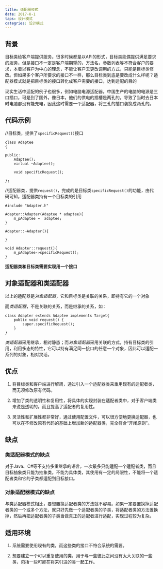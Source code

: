 ```yaml
---
title: 适配器模式
date: 2017-8-1
taps: 设计模式
categries: 设计模式
---
```


## 背景

目标类给客户端提供服务，很多时候都是以API的形式，目标类能偶提供满足要求的服务，但是接口不一定是客户端期望的，方法名，参数列表等不符合客户的要求，本着以客户为中心的理念，不能让客户去更改调用的方式，只能是目标类修改。但如果多个客户所要求的接口不一样，那么目标类到底是要改成什么样呢？适配器模式就是把目标类的接口转化成客户需要的接口，达到适配的目的

现实生活中适配的例子也很多，例如电脑电源适配器，中国生产的电脑的电源是三口插口，可是到了国外，像日本，他们的供电的插槽是两孔的，导致了当时去日本时电脑都没有能充电，因此这时需要一个适配器，将三孔的插口装换成两孔的。

## 代码示例

//目标类，提供了`specificRequest()`接口
```
class Adaptee
{

public:
	Adaptee();
	virtual ~Adaptee();

	void specificRequest();

};
```

//适配器类，提供`request()`，完成的是目标类`specificRequest()`的功能，由代码可知，适配器类持有一个目标类的引用
```
#include "Adapter.h"

Adapter::Adapter(Adaptee * adaptee){
	m_pAdaptee =  adaptee;
}

Adapter::~Adapter(){

}

void Adapter::request(){
	m_pAdaptee->specificRequest();
}
```

**适配器类和目标类需要实现用一个接口**

## 对象适配器和类适配器

以上的适配器是*对象适配器*，它和目标类是关联的关系，即持有它的一个对象

而*类适配器*，不是关联的关系，而是继承的关系，如：

```
class Adapter extends Adaptee implements Target{
	public void request() {
		super.specificRequest();
	}
}
```
*类适配器*采用继承，相对静态；而*对象适配器*采用关联的方式，持有目标类的引用，利用多态的特性，它可以持有满足同一接口的任意一个对象，因此可以适配一系列的对象，相对灵活。

## 优点

1. 将目标类和客户端进行解耦，通过引入一个适配器类来重用现有的适配者类，而无须修改原有代码。

2. 增加了类的透明性和复用性，将具体的实现封装在适配者类中，对于客户端类来说是透明的，而且提高了适配者的复用性。

3. 灵活性和扩展性都非常好，通过使用配置文件，可以很方便地更换适配器，也可以在不修改原有代码的基础上增加新的适配器类，完全符合“开闭原则”。

## 缺点

### 类适配器模式的缺点
对于Java、C#等不支持多重继承的语言，一次最多只能适配一个适配者类，而且目标抽象类只能为抽象类，不能为具体类，其使用有一定的局限性，不能将一个适配者类和它的子类都适配到目标接口。

### 对象适配器模式的缺点

与类适配器模式相比，要想置换适配者类的方法就不容易。如果一定要置换掉适配者类的一个或多个方法，就只好先做一个适配者类的子类，将适配者类的方法置换掉，然后再把适配者类的子类当做真正的适配者进行适配，实现过程较为复杂。

## 适用环境

1. 系统需要使用现有的类，而这些类的接口不符合系统的需要。

2. 想要建立一个可以重复使用的类，用于与一些彼此之间没有太大关联的一些类，包括一些可能在将来引进的类一起工作。
